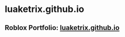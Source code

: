# luaketrix.github.io

<h2>Roblox Portfolio: <a href="https://luaketrix.github.io/" onclick="window.open(this.href); return false;" rel="noopener noreferrer">luaketrix.github.io</a></h2>
